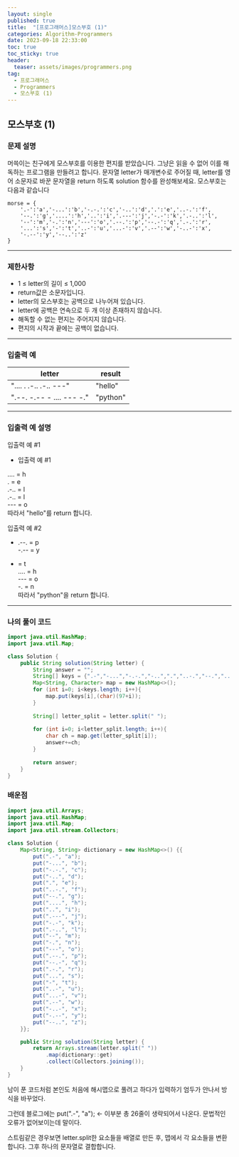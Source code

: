 ```yaml
---
layout: single
published: true
title:  "[프로그래머스]모스부호 (1)"
categories: Algorithm-Programmers
date: 2023-09-18 22:33:00
toc: true
toc_sticky: true
header:
  teaser: assets/images/programmers.png
tag:   
  - 프로그래머스
  - Programmers
  - 모스부호 (1)
---
```


## 모스부호 (1)

### 문제 설명

머쓱이는 친구에게 모스부호를 이용한 편지를 받았습니다. 그냥은 읽을 수 없어 이를 해독하는 프로그램을 만들려고 합니다. 문자열 letter가 매개변수로 주어질 때, letter를 영어 소문자로 바꾼 문자열을 return 하도록 solution 함수를 완성해보세요.
모스부호는 다음과 같습니다

```
morse = { 
    '.-':'a','-...':'b','-.-.':'c','-..':'d','.':'e','..-.':'f',
    '--.':'g','....':'h','..':'i','.---':'j','-.-':'k','.-..':'l',
    '--':'m','-.':'n','---':'o','.--.':'p','--.-':'q','.-.':'r',
    '...':'s','-':'t','..-':'u','...-':'v','.--':'w','-..-':'x',
    '-.--':'y','--..':'z'
}
```

----------------

### 제한사항

* 1 ≤ letter의 길이 ≤ 1,000
* return값은 소문자입니다.
* letter의 모스부호는 공백으로 나누어져 있습니다.
* letter에 공백은 연속으로 두 개 이상 존재하지 않습니다.
* 해독할 수 없는 편지는 주어지지 않습니다.
* 편지의 시작과 끝에는 공백이 없습니다.



----------------

### 입출력 예


|letter	|result|
|---|---|
|".... . .-.. .-.. ---"	|"hello"|
|".--. -.-- - .... --- -."	|"python"|
  
----------------
### 입출력 예 설명

입출력 예 #1  

* 입출력 예 #1

.... = h  
. = e  
.-.. = l  
.-.. = l  
--- = o  
따라서 "hello"를 return 합니다.
  

입출력 예 #2  

* .--. = p  
-.-- = y  
- = t  
.... = h  
--- = o  
-. = n  
따라서 "python"을 return 합니다.
  


----------------

### 나의 풀이 코드

```java
import java.util.HashMap;
import java.util.Map;

class Solution {
    public String solution(String letter) {
        String answer = "";
        String[] keys = {".-","-...","-.-.","-..",".","..-.","--.","....","..",".---","-.-",".-..","--","-.","---",".--.","--.-",".-.","...","-","..-","...-",".--","-..-","-.--","--.."};
        Map<String, Character> map = new HashMap<>();
        for (int i=0; i<keys.length; i++){
            map.put(keys[i],(char)(97+i));
        }
        
        String[] letter_split = letter.split(" "); 
        
        for (int i=0; i<letter_split.length; i++){
            char ch = map.get(letter_split[i]);
            answer+=ch;
        }
        
        return answer;
    }
}
```
<p>

</p>




### 배운점

```java
import java.util.Arrays;
import java.util.HashMap;
import java.util.Map;
import java.util.stream.Collectors;

class Solution { 
    Map<String, String> dictionary = new HashMap<>() {{
        put(".-", "a");
        put("-...", "b");
        put("-.-.", "c");
        put("-..", "d");
        put(".", "e");
        put("..-.", "f");
        put("--.", "g");
        put("....", "h");
        put("..", "i");
        put(".---", "j");
        put("-.-", "k");
        put(".-..", "l");
        put("--", "m");
        put("-.", "n");
        put("---", "o");
        put(".--.", "p");
        put("--.-", "q");
        put(".-.", "r");
        put("...", "s");
        put("-", "t");
        put("..-", "u");
        put("...-", "v");
        put(".--", "w");
        put("-..-", "x");
        put("-.--", "y");
        put("--..", "z");
    }};

    public String solution(String letter) {
        return Arrays.stream(letter.split(" "))
            .map(dictionary::get)
            .collect(Collectors.joining());
    }
}
```

<p>
남이 푼 코드처럼 본인도 처음에 해시맵으로 풀려고 하다가 입력하기 엄두가 안나서 방식을 바꾸었다. 
</p>

<p>
그런데 블로그에는  put(".-", "a"); <- 이부분 총 26줄이 생략되어서 나온다. 문법적인 오류가 없어보이는데 말이다.
</p>

<p>
스트림같은 경우보면 letter.split한 요소들을 배열로 만든 후, 맵에서 각 요소들을 변환합니다. 그후 하나의 문자열로 결합합니다. 
</p>
